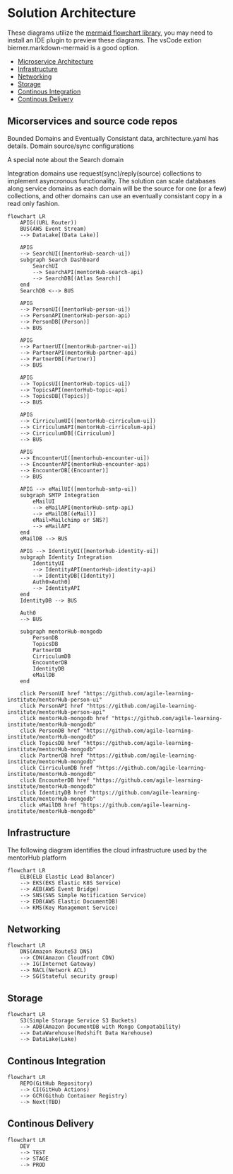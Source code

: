 # Solution Architecture

These diagrams utilize the [mermaid flowchart library](https://mermaid.js.org/syntax/flowchart.html), you may need to install an IDE plugin to preview these diagrams. The vsCode extion bierner.markdown-mermaid is a good option.

- [Microservice Architecture](#micorservices-and-source-code-repos)
- [Infrastructure](#infrastructure)
- [Networking](#networking)
- [Storage](#storage)
- [Continous Integration](#continous-integration)
- [Continous Delivery](#continous-delivery)

## Micorservices and source code repos

Bounded Domains and Eventually Consistant data, architecture.yaml has details.
Domain source/sync configurations

A special note about the Search domain

Integration domains use request(sync)/reply(source) collections to implement asyncronous functionality. The solution can scale databases along service domains as each domain will be the source for one (or a few) collections, and other domains can use an eventually consistant copy in a read only fashion.

```mermaid
flowchart LR
    APIG((URL Router))
    BUS(AWS Event Stream)
    --> DataLake[(Data Lake)]

    APIG 
    --> SearchUI([mentorHub-search-ui])
    subgraph Search Dashboard
        SearchUI
        --> SearchAPI(mentorHub-search-api)
        --> SearchDB[(Atlas Search)]
    end
    SearchDB <--> BUS

    APIG
    --> PersonUI([mentorHub-person-ui])
    --> PersonAPI(mentorHub-person-api)
    --> PersonDB[(Person)]
    --> BUS

    APIG
    --> PartnerUI([mentorHub-partner-ui])
    --> PartnerAPI(mentorHub-partner-api)
    --> PartnerDB[(Partner)]
    --> BUS

    APIG    
    --> TopicsUI([mentorHub-topics-ui])
    --> TopicsAPI(mentorHub-topic-api)
    --> TopicsDB[(Topics)]
    --> BUS

    APIG    
    --> CirriculumUI([mentorHub-cirriculum-ui])
    --> CirriculumAPI(mentorHub-cirriculum-api)
    --> CirriculumDB[(Cirriculum)]
    --> BUS

    APIG    
    --> EncounterUI([mentorhub-encounter-ui])
    --> EncounterAPI(mentorHub-encounter-api)
    --> EncounterDB[(Encounter)]
    --> BUS

    APIG --> eMailUI([mentorhub-smtp-ui])
    subgraph SMTP Integration
        eMailUI
        --> eMailAPI(mentorHub-smtp-api)
        --> eMailDB[(eMail)]
        eMail>Mailchimp or SNS?]
        --> eMailAPI
    end
    eMailDB --> BUS

    APIG --> IdentityUI([mentorhub-identity-ui])    
    subgraph Identity Integration
        IdentityUI
        --> IdentityAPI(mentorHub-identity-api)
        --> IdentityDB[(Identity)]
        Auth0>Auth0]
        --> IdentityAPI
    end
    IdentityDB --> BUS

    Auth0 
    --> BUS

    subgraph mentorHub-mongodb
        PersonDB
        TopicsDB
        PartnerDB
        CirriculumDB
        EncounterDB
        IdentityDB
        eMailDB
    end

    click PersonUI href "https://github.com/agile-learning-institute/mentorHub-person-ui"
    click PersonAPI href "https://github.com/agile-learning-institute/mentorHub-person-api"
    click mentorHub-mongodb href "https://github.com/agile-learning-institute/mentorHub-mongodb"
    click PersonDB href "https://github.com/agile-learning-institute/mentorHub-mongodb"
    click TopicsDB href "https://github.com/agile-learning-institute/mentorHub-mongodb"
    click PartnerDB href "https://github.com/agile-learning-institute/mentorHub-mongodb"
    click CirriculumDB href "https://github.com/agile-learning-institute/mentorHub-mongodb"
    click EncounterDB href "https://github.com/agile-learning-institute/mentorHub-mongodb"
    click IdentityDB href "https://github.com/agile-learning-institute/mentorHub-mongodb"
    click eMailDB href "https://github.com/agile-learning-institute/mentorHub-mongodb"

```

## Infrastructure

The following diagram identifies the cloud infrastructure used by the mentorHub platform

```mermaid
flowchart LR
    ELB(ELB Elastic Load Balancer)
    --> EKS(EKS Elastic K8S Service)
    --> AEB(AWS Event Bridge)
    --> SNS(SNS Simple Notification Service)
    --> EDB(AWS Elastic DocumentDB)
    --> KMS(Key Management Service)

```

## Networking

```mermaid
flowchart LR
    DNS(Amazon Route53 DNS)
    --> CDN(Amazon Cloudfront CDN)
    --> IG(Internet Gateway)
    --> NACL(Network ACL)
    --> SG(Stateful security group)
```

## Storage

```mermaid
flowchart LR
    S3(Simple Storage Service S3 Buckets)
    --> ADB(Amazon DocumentDB with Mongo Compatability)
    --> DataWarehouse(Redshift Data Warehouse)
    --> DataLake(Lake) 

```

## Continous Integration

```mermaid
flowchart LR
    REPO(GitHub Repository)
    --> CI(GitHub Actions) 
    --> GCR(Github Container Registry)
    --> Next(TBD)
```

## Continous Delivery

```mermaid
flowchart LR
    DEV 
    --> TEST 
    --> STAGE 
    --> PROD
```
